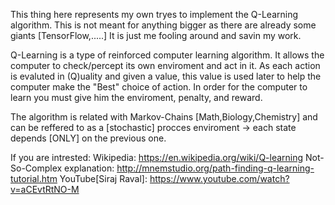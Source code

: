 This thing here represents my own tryes to implement the Q-Learning algorithm.
This is not meant for anything bigger as there are already some giants [TensorFlow,.....]
It is just me fooling around and savin my work.

Q-Learning is a type of reinforced computer learning algorithm.
It allows the computer to check/percept its own enviroment and
act in it. As each action is evaluted in (Q)uality and given a value,
this value is used later to help the computer make the "Best" choice of action.
In order for the computer to learn you must give him the enviroment, penalty, and reward.

The algorithm is related with Markov-Chains [Math,Biology,Chemistry] and
can be reffered to as a [stochastic] procces enviroment -> each state depends [ONLY] on the previous one.

If you are intrested:
	Wikipedia: https://en.wikipedia.org/wiki/Q-learning
	Not-So-Complex explanation: http://mnemstudio.org/path-finding-q-learning-tutorial.htm
	YouTube[Siraj Raval]: https://www.youtube.com/watch?v=aCEvtRtNO-M
